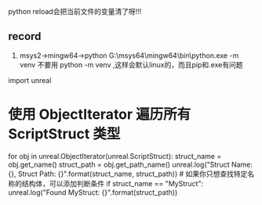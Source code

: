 python reload会把当前文件的变量清了呀!!!



## record
1. msys2->mingw64->python
   G:\msys64\mingw64\bin\python.exe -m venv
   不要用 python -m venv ,这样会默认linux的，而且pip和.exe有问题


import unreal
# 使用 ObjectIterator 遍历所有 ScriptStruct 类型
for obj in unreal.ObjectIterator(unreal.ScriptStruct):
    struct_name = obj.get_name()
    struct_path = obj.get_path_name()
    unreal.log("Struct Name: {}, Struct Path: {}".format(struct_name, struct_path))
    # 如果你只想查找特定名称的结构体，可以添加判断条件
    if struct_name == "MyStruct":
        unreal.log("Found MyStruct: {}".format(struct_path))
